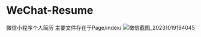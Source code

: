 # WeChat-Resume
微信小程序个人简历
主要文件存在于Page/index/
![微信截图_20231019194045](https://github.com/GhostZhr1998/WeChat-Resume/assets/67358635/cf21e2cb-c787-4f16-81c2-01c17968af03)

